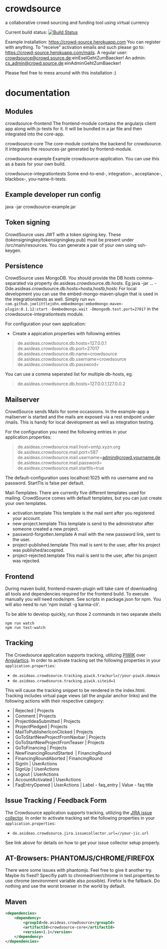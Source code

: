 # crowdsource
a collaborative crowd sourcing and funding tool using virtual currency

Current build status: [![Build Status](https://travis-ci.org/as-ideas/crowdsource.svg?branch=master)](https://travis-ci.org/as-ideas/crowdsource)

Example installation: https://crowd-source.herokuapp.com 
You can register with anything. To "receive" activation emails and such please go to: https://crowd-source.herokuapp.com/mails.
A regular user:  crowdsource@crowd.source.de:einEselGehtZumBaecker!
An admin:  cs_admin@crowd.source.de:einAdminGehtZumBaecker!

Please feel free to mess around with this installation :)

documentation
=============

Modules
-------
crowdsource-frontend
The frontend-module contains the angularjs client app along with js-tests for it. It will be bundled in a jar file and then integrated into the core-app.

crowdsource-core
The core-module contains the backend for crowdsource. It integrates the resources-jar generated by frontend-module.

crowdsource-example
Example crowdsource-application. You can use this as a basis for your own build.

crowdsource-integrationtests
Some end-to-end-, integration-, acceptance-, blackbox-, you-name-it-tests.


Example developer run config
----------------------------
java -jar crowdsource-example.jar


Token signing
-------------
CrowdSource uses JWT with a token signing key. These (tokensigningkey/tokensigningkey.pub) must be present under /src/main/resources.
You can generate a pair of your own using ssh-keygen.


Persistence
-----------
CrowdSource uses MongoDB. You should provide the DB hosts comma-separated via property de.asideas.crowdsource.db.hosts.
Eg java -jar ... -Dde.asideas.crowdsource.db.hosts=hosta,hostb,hostc
For local development you can use the embed-mongo-maven-plugin that is used in the integrationstests as well.
Simply run `mvn com.github.joelittlejohn.embedmongo:embedmongo-maven-plugin:0.1.12:start -Dembedmongo.wait -Dmongodb.test.port=27017` in the crowdsource-integrationtests module.

For configuration your own application:
- Create a appication.properties with following entries
> de.asideas.crowdsource.db.hosts=127.0.0.1
> de.asideas.crowdsource.db.port=27017
> de.asideas.crowdsource.db.name=crowdsource
> de.asideas.crowdsource.db.username=crowdsource
> de.asideas.crowdsource.db.password=

You can use a comma seperated list for multiple db-hosts, eg.
> de.asideas.crowdsource.db.hosts=127.0.0.1,127.0.0.2


Mailserver
----------
CrowdSource sends Mails for some occassions. In the example-app a mailserver is started and the mails are exposed via a rest endpoint under /mails.
This is handy for local development as well as integration testing.

For the configuration you need the following entries in your application.properties:
> de.asideas.crowdsource.mail.host=smtp.xyzn.org
> de.asideas.crowdsource.mail.port=587
> de.asideas.crowdsource.mail.username=admin@crowd.yourname.de
> de.asideas.crowdsource.mail.password=
> de.asideas.crowdsource.mail.starttls=true

The default-configuration uses localhost:1025 with no username and no password. StartTls is false per default.

Mail-Templates: There are currently five different templates used for mailing. CrowdSource comes with default templates, but you can just create your own templates.
- activation.template
    This template is the mail sent after you registered your account.
- new-project.template
    This template is send to the administrator after someone created a new project.
- password-forgotten.template
    A mail with the new password link, sent to the user.
- project-published.template
    This mail is sent to the user, after his project was published/accepted.
- project-rejected.template
    This mail is sent to the user, after his project was rejected.


Frontend
--------

During maven build, frontend-maven-plugin will take care of downloading all tools and dependencies required for the frontend build.
To execute manually you will need node/npm. See scripts in package.json for npm.
You will also need to run 'npm install -g karma-cli'.

To be able to develop quickly, run those 2 commands in two separate shells

```
npm run watch
npm run test-watch
```

Tracking
--------

The Crowdsource application supports tracking, utilizing [PIWIK](http://http://piwik.org/) over [Angulartics](https://luisfarzati.github.io/angulartics/).
In order to activate tracking set the following properties in your `application.properties`:
 
 * `de.asideas.crowdsource.tracking.piwik.trackurl=//your-piwik.domain`
 * `de.asideas.crowdsource.tracking.piwik.siteid=1`

This will cause the tracking snippet to be rendered in the index.html.
Tracking includes virtual page views (all the angular anchor links) and the following actions with their respective category:

 * | Rejected   | Projects        
 * | Comment    | Projects        
 * | ProjectIdeaSubmitted   | Projects        
 * | ProjectPledged | Projects        
 * | MailToPublisherIconClicked | Projects        
 * | GoToStartNewProjectFromNavbar  | Projects        
 * | GoToStartNewProjectFromTeaser  | Projects        
 * | GoToFinancing  | Projects        
 * | NewFinancingRoundStarted   | FinancingRound 
 * | FinancingRoundAborted  | FinancingRound  
 * | SignIn | UserActions     
 * | SignUp | UserActions     
 * | Logout | UserActions      
 * | AccountActivated   | UserActions     
 * | FaqEntryOpened | UserActions | Label - faq_entry | Value - faq title     
   

Issue Tracking / Feedback Form
-------------------------

The Crowdsource application supports tracking, utilizing the [JIRA issue collector](https://confluence.atlassian.com/jira/using-the-issue-collector-288657654.html).
In order to activate tracking set the following properties in your `application.properties`:

 * `de.asideas.crowdsource.jira.issuecollector.url=//your-jic.url`

See link above for details on how to get your issue collector setup properly.

AT-Browsers: PHANTOMJS/CHROME/FIREFOX
-------------------------------------

There were some issues with phantomjs. Feel free to give it another try. Maybe its fixed?
Specifiy path to chromedriver/chrome in test.properties to use chrome (environment variable also possible).
Firefox is the fallback. Do nothing and use the worst browser in the world by default.

Maven
-----
```xml
<dependencies>
    <dependency>
        <groupId>de.asideas.crowdsource</groupId>
        <artifactId>crowdsource-core</artifactId>
        <version>1.1</version>
    </dependency>
</dependencies>

```